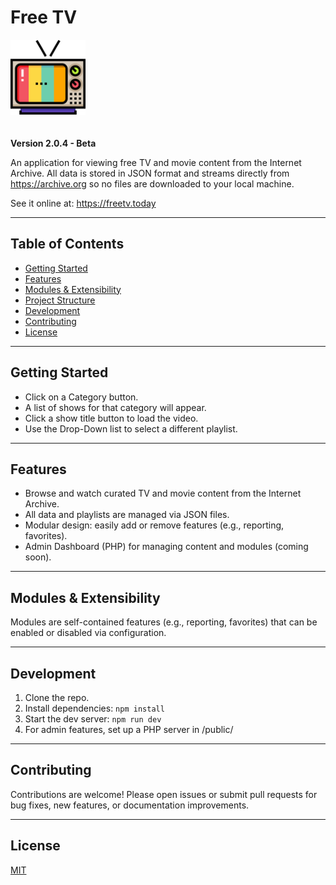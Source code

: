 # Free TV

<img src="/src/assets/freetv.png" width="120" style="margin-bottom: 20px;">

**Version 2.0.4 - Beta**

An application for viewing free TV and movie content from the Internet Archive. All data is stored in JSON format and streams directly from https://archive.org so no files are downloaded to your local machine.

See it online at: https://freetv.today

---

## Table of Contents

- [Getting Started](#getting-started)
- [Features](#features)
- [Modules & Extensibility](#modules--extensibility)
- [Project Structure](#project-structure)
- [Development](#development)
- [Contributing](#contributing)
- [License](#license)

---

## Getting Started

- Click on a Category button.
- A list of shows for that category will appear.
- Click a show title button to load the video.
- Use the Drop-Down list to select a different playlist.

---

## Features

- Browse and watch curated TV and movie content from the Internet Archive.
- All data and playlists are managed via JSON files.
- Modular design: easily add or remove features (e.g., reporting, favorites).
- Admin Dashboard (PHP) for managing content and modules (coming soon).

---

## Modules & Extensibility

Modules are self-contained features (e.g., reporting, favorites) that can be enabled or disabled via configuration.

---

## Development

1. Clone the repo.
2. Install dependencies: `npm install`
3. Start the dev server: `npm run dev`
4. For admin features, set up a PHP server in /public/

---

## Contributing

Contributions are welcome! Please open issues or submit pull requests for bug fixes, new features, or documentation improvements.

---

## License

[MIT](LICENSE)
